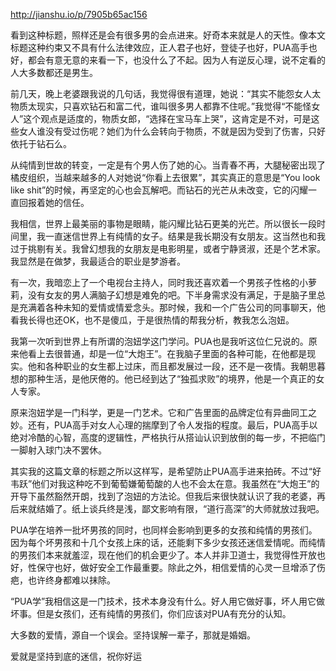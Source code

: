 
http://jianshu.io/p/7905b65ac156


看到这种标题，照样还是会有很多男的会点进来。好奇本来就是人的天性。像本文标题这种约束又不具有什么法律效应，正人君子也好，登徒子也好，PUA高手也好，都会有意无意的来看一下，也没什么了不起。因为人有逆反心理，说不定看的人大多数都还是男生。

前几天，晚上老婆跟我说的几句话，我觉得很有道理，她说：“其实不能怨女人太物质太现实，只喜欢钻石和富二代，谁叫很多男人都靠不住呢。”我觉得“不能怪女人”这个观点是适度的，物质女郎，“选择在宝马车上哭”，这肯定是不对，可是这些女人谁没有受过伤呢？她们为什么会转向于物质，不就是因为受到了伤害，只好依托于钻石么。

从纯情到世故的转变，一定是有个男人伤了她的心。当青春不再，大腿秘密出现了橘皮组织，当越来越多的人对她说“你看上去很累”，其实真正的意思是“You look like shit”的时候，再坚定的心也会瓦解吧。而钻石的光芒从未改变，它的闪耀一直回报着她的信任。

我相信，世界上最美丽的事物是眼睛，能闪耀比钻石更美的光芒。所以很长一段时间里，我一直迷信世界上有纯情的女子。结果是我长期没有女朋友。这当然也和我过于挑剔有关。我曾幻想我的女朋友是电影明星，或者宁静贤淑，还是个艺术家。我显然是在做梦，我最适合的职业是梦游者。

有一次，我暗恋上了一个电视台主持人，同时我还喜欢着一个男孩子性格的小萝莉，没有女友的男人满脑子幻想是难免的吧。下半身需求没有满足，于是脑子里总是充满着各种未知的爱情或情爱念头。那时候，我和一个广告公司的同事聊天，他看我长得也还OK，也不是傻瓜，于是很热情的帮我分析，教我怎么泡妞。

我第一次听到世界上有所谓的泡妞学这门学问。PUA也是我听这位仁兄说的。原来他看上去很普通，却是一位“大炮王”。在我脑子里面的各种可能，在他都是现实。他和各种职业的女生都上过床，而且都发展过一段，还不是一夜情。我朝思暮想的那种生活，是他厌倦的。他已经到达了“独孤求败”的境界，他是一个真正的女人专家。

原来泡妞学是一门科学，更是一门艺术。它和广告里面的品牌定位有异曲同工之妙。还有，PUA高手对女人心理的揣摩到了令人发指的程度。最后，PUA高手以绝对冷酷的心智，高度的逻辑性，严格执行从搭讪认识到放倒的每一步，不把临门一脚射入球门决不罢休。

其实我的这篇文章的标题之所以这样写，是希望防止PUA高手进来拍砖。不过“好韦跃”他们对我这种吃不到葡萄嫌葡萄酸的人也不会太在意。我虽然在“大炮王”的开导下虽然豁然开朗，找到了泡妞的方法论。但我后来很快就认识了我的老婆，再后来就结婚了。纸上谈兵终是浅，鄙文影响有限，“道行高深”的大师就放过我吧。

PUA学在培养一批坏男孩的同时，也同样会影响到更多的女孩和纯情的男孩们。因为每个坏男孩和十几个女孩上床的话，还能剩下多少女孩还迷信爱情呢。而纯情的男孩们本来就羞涩，现在他们的机会更少了。本人并非卫道士，我觉得性开放也好，性保守也好，做好安全工作最重要。除此之外，相信爱情的心灵一旦增添了伤疤，也许终身都难以抹除。

“PUA学”我相信这是一门技术，技术本身没有什么。好人用它做好事，坏人用它做坏事。但是女孩们，还有纯情的男孩们，你们应该对PUA有充分的认知。

大多数的爱情，源自一个误会。坚持误解一辈子，那就是婚姻。

爱就是坚持到底的迷信，祝你好运